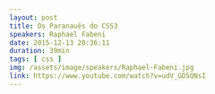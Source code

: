 ```yaml
---
layout: post
title: Os Paranauês do CSS3
speakers: Raphael Fabeni
date: 2015-12-13 20:36:11
duration: 39min
tags: [ css ]
img: /assets/image/speakers/Raphael-Fabeni.jpg
link: https://www.youtube.com/watch?v=udV_GD5QNsI
---
```

